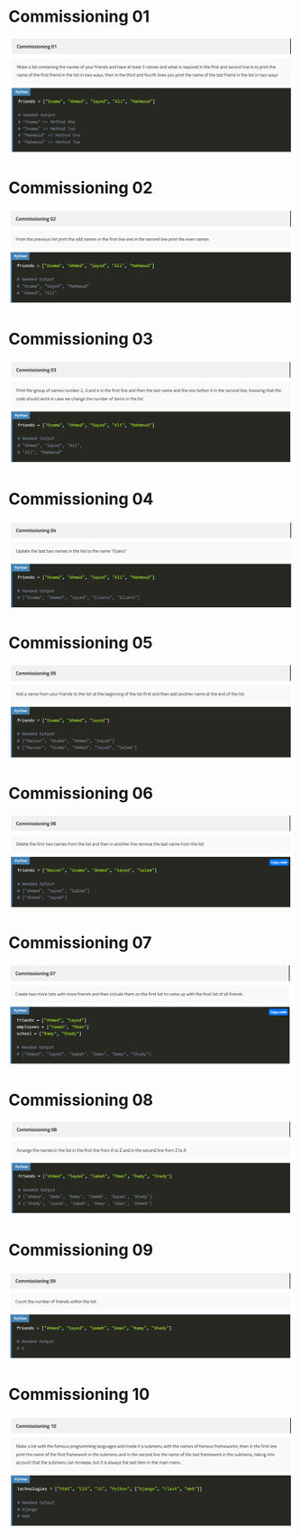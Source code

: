 # Commissioning 01
![Commissioning 01](https://github.com/GeorgeHanyMilad/ElZero-Tasks-With-Python/blob/master/List%20And%20Methods/Images/Commissioning%2001.png?raw=true)
<br>

# Commissioning 02
![Commissioning 02](https://github.com/GeorgeHanyMilad/ElZero-Tasks-With-Python/blob/master/List%20And%20Methods/Images/Commissioning%2002.png?raw=true)
<br>

# Commissioning 03
![Commissioning 03](https://github.com/GeorgeHanyMilad/ElZero-Tasks-With-Python/blob/master/List%20And%20Methods/Images/Commissioning%2003.png?raw=true)
<br>

# Commissioning 04
![Commissioning 04](https://github.com/GeorgeHanyMilad/ElZero-Tasks-With-Python/blob/master/List%20And%20Methods/Images/Commissioning%2004.png?raw=true)
<br>

# Commissioning 05
![Commissioning 05](https://github.com/GeorgeHanyMilad/ElZero-Tasks-With-Python/blob/master/List%20And%20Methods/Images/Commissioning%2005.png?raw=true)
<br>

# Commissioning 06
![Commissioning 06](https://github.com/GeorgeHanyMilad/ElZero-Tasks-With-Python/blob/master/List%20And%20Methods/Images/Commissioning%2006.png?raw=true)
<br>

# Commissioning 07
![Commissioning 07](https://github.com/GeorgeHanyMilad/ElZero-Tasks-With-Python/blob/master/List%20And%20Methods/Images/Commissioning%2007.png?raw=true)
<br>

# Commissioning 08
![Commissioning 08](https://github.com/GeorgeHanyMilad/ElZero-Tasks-With-Python/blob/master/List%20And%20Methods/Images/Commissioning%2008.png?raw=true)
<br>

# Commissioning 09
![Commissioning 09](https://github.com/GeorgeHanyMilad/ElZero-Tasks-With-Python/blob/master/List%20And%20Methods/Images/Commissioning%2009.png?raw=true)
<br>

# Commissioning 10
![Commissioning 10](https://github.com/GeorgeHanyMilad/ElZero-Tasks-With-Python/blob/master/List%20And%20Methods/Images/Commissioning%2010.png?raw=true)
<br>